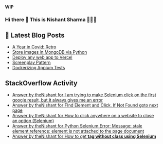 #### WIP
### Hi there 👋  This is Nishant Sharma 🧑🏼‍🎤

## 📕 Latest Blog Posts
<!-- BLOG-POST-LIST:START -->
- [A Year in Covid: Retro](https://thenishant3.medium.com/a-year-in-covid-retro-632bf6cdf1c7?source=rss-97b0bdcd7e66------2)
- [Store images in MongoDB via Python](https://dev.to/thenishant/store-images-in-mongodb-via-python-2g73)
- [Deploy any web app to Vercel](https://dev.to/thenishant/deploy-any-web-app-to-vercel-1ka8)
- [Screenplay Pattern](https://medium.com/testvagrant/screenplay-pattern-3490c7f0c23c?source=rss-97b0bdcd7e66------2)
- [Dockerizing Appium Tests](https://medium.com/testvagrant/dockerizing-appium-tests-c9696809afec?source=rss-97b0bdcd7e66------2)
<!-- BLOG-POST-LIST:END -->


## StackOverflow Activity
<!-- STACKOVERFLOW:START -->
- [Answer by theNishant for I am trying to make Selenium click on the first google result, but it always gives me an error](https://stackoverflow.com/questions/68252981/i-am-trying-to-make-selenium-click-on-the-first-google-result-but-it-always-giv/68253116#68253116)
- [Answer by theNishant for FInd Element and Click. If Not Found goto next page](https://stackoverflow.com/questions/68194506/find-element-and-click-if-not-found-goto-next-page/68194588#68194588)
- [Answer by theNishant for How to click anywhere on a website to close an option (Selenium)](https://stackoverflow.com/questions/68178259/how-to-click-anywhere-on-a-website-to-close-an-option-selenium/68178540#68178540)
- [Answer by theNishant for Python Selenium Error: Message: stale element reference: element is not attached to the page document](https://stackoverflow.com/questions/68135798/python-selenium-error-message-stale-element-reference-element-is-not-attached/68136470#68136470)
- [Answer by theNishant for How to get <b> tag without class using Selenium](https://stackoverflow.com/questions/68115290/how-to-get-b-tag-without-class-using-selenium/68115519#68115519)
<!-- STACKOVERFLOW:END -->
